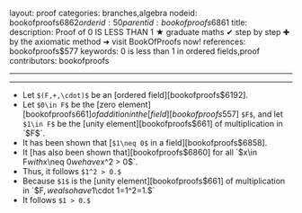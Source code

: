 layout: proof
categories: branches,algebra
nodeid: bookofproofs$6862
orderid: 50
parentid: bookofproofs$6861
title: 
description: Proof of 0 IS LESS THAN 1 ★ graduate maths ✔ step by step ✚ by the axiomatic method ➜ visit BookOfProofs now!
references: bookofproofs$577
keywords: 0 is less than 1 in ordered fields,proof
contributors: bookofproofs


---


---

* Let `$(F,+,\cdot)$` be an [ordered field][bookofproofs$6192].
* Let `$0\in F$` be the [zero element][bookofproofs$661] of addition in the [field][bookofproofs$557] `$F$`, and let `$1\in F$` be the [unity element][bookofproofs$661] of multiplication in `$F$`.
* It has been shown that [`$1\neq 0$` in a field][bookofproofs$6858].
* It [has also been shown that][bookofproofs$6860] for all `$x\in F$` with `$x\neq 0$` we have `$x^2 > 0$`.
* Thus, it follows `$1^2 > 0.$`
* Because `$1$` is the [unity element][bookofproofs$661] of multiplication in `$F$`, we also have `$1\cdot 1=1^2=1.$`
* It follows `$1 > 0.$`
